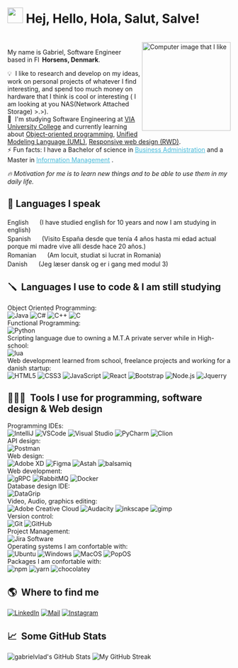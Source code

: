 # <img src="https://cdn.jsdelivr.net/gh/gabrielvlad/assets-cdn@main/PersonalGithubReadme/HandGreet.gif" width="35px" height="35px" />&nbsp;<b>Hej, Hello, Hola, Salut, Salve!</b>

<br>

<img alt="Computer image that I like" align="right" src="https://cdn.jsdelivr.net/gh/gabrielvlad/assets-cdn@main/PersonalGithubReadme/computer-illustration.png" width="200"/>
<p align="left">
  <p>My name is Gabriel, Software Engineer based in <img alt="Flag of Denmark" src="https://cdn.jsdelivr.net/gh/gabrielvlad/assets-cdn@main/PersonalGithubReadme/Flag_of_Denmark.svg" width="14px"/> <b>Horsens, Denmark</b>.</p>

💡 &nbsp;I like to research and develop on my ideas, work on personal projects of whatever I find interesting, and spend too
much money on hardware that I think is cool or interesting ( I am looking at you NAS(Network Attached Storage) >.>).\
🌱 &nbsp;I'm studying Software Engineering at <a href="https://www.via.dk/">VIA University College</a> and currently learning about <a href="https://en.wikipedia.org/wiki/Object-oriented_programming">Object-oriented programming</a>, <a href="https://en.wikipedia.org/wiki/Unified_Modeling_Language">Unified Modeling Language (UML)</a>, <a href="https://en.wikipedia.org/wiki/Responsive_web_design">Responsive web design (RWD)</a>.\
⚡ Fun facts: I have a Bachelor of science in <a style="color:#45b8d8" href="https://en.wikipedia.org/wiki/Business_administration" target="_blank"><u>Business Administration</u></a> and a Master in <a style="color:#45b8d8" href="https://en.wikipedia.org/wiki/Information_Management" target="_blank"><u>Information Management</u></a> .

*:fire:&nbsp;Motivation for me is to learn new things and to be able to use them in my daily life.*

## 💬&nbsp;Languages I speak ##

English <img src="https://cdn.jsdelivr.net/gh/gabrielvlad/assets-cdn@main/PersonalGithubReadme/Flag_of_the_United_Kingdom.svg" width="17px"/> (I have studied english for 10 years and now I am studying in english)<br>
Spanish <img src="https://cdn.jsdelivr.net/gh/gabrielvlad/assets-cdn@main/PersonalGithubReadme/Flag_of_Spain.svg" width="17px"/> (Visito España desde que tenía 4 años hasta mi edad actual porque mi madre vive allí desde hace 20 años.)<br>
Romanian <img src="https://cdn.jsdelivr.net/gh/gabrielvlad/assets-cdn@main/PersonalGithubReadme/Flag_of_Romania.svg" width="17"/> (Am locuit, studiat si lucrat in Romania)<br>
Danish <img src="https://cdn.jsdelivr.net/gh/gabrielvlad/assets-cdn@main/PersonalGithubReadme/Flag_of_Denmark.svg" width="17px"/> (Jeg læser dansk og er i gang med modul 3)

<!--- Maybe mention that I also understand French and German, but I can't speak them -->

## 🪛 &nbsp;Languages I use to code & I am still studying ##

<p>
    Object Oriented Programming:<br>
    <img alt="Java" src="https://img.shields.io/badge/-Java-007396?style=flat-square&logo=java&logoColor=white" />
    <img alt="C#" src="https://img.shields.io/badge/-C%23-239120?style=flat-square&logo=c-sharp&logoColor=white" />
    <img alt="C++" src="https://img.shields.io/badge/-C++-00599C?style=flat-square&logo=c%2B%2B&logoColor=white" />
    <img alt="C" src="https://img.shields.io/badge/-C-A8B9CC?style=flat-square&logo=c&logoColor=white" />
    <br>Functional Programming:<br>
    <img alt="Python" src="https://img.shields.io/badge/-Python-3776AB?style=flat-square&logo=python&logoColor=white" />
    <br>Scripting language due to owning a M.T.A private server while in High-school:<br>
    <img alt="lua" src="https://img.shields.io/badge/-Lua-2C2D72?style=flat-square&logo=lua&logoColor=white" />
    <br>Web development learned from school, freelance projects and working for a danish startup:<br>
    <img alt="HTML5" src="https://img.shields.io/badge/-HTML5-E34F26?style=flat-square&logo=html5&logoColor=white" />
    <img alt="CSS3" src="https://img.shields.io/badge/-CSS3-1572B6?style=flat-square&logo=css3" />
    <img alt="JavaScript" src="https://img.shields.io/badge/-JavaScript-black?style=flat-square&logo=javascript" />
    <img alt="React" src="https://img.shields.io/badge/-React-black?style=flat-square&logo=react" />
    <img alt="Bootstrap" src="https://img.shields.io/badge/-Bootstrap-563D7C?style=flat-square&logo=bootstrap" />
    <img alt="Node.js" src="https://img.shields.io/badge/-Node.js-black?style=flat-square&logo=Node.js" />
    <img alt="Jquerry" src="https://img.shields.io/badge/-Jquerry-0769AD?style=flat-square&logo=jquery" />
</p>

## 👨🏻‍💻 &nbsp;Tools I use for programming, software design & Web design ##

<p>
Programming IDEs:<br>
<img alt="IntelliJ" src="https://img.shields.io/badge/-IntelliJ-000000?style=flat&logo=IntelliJ-IDEA&logoColor=white" />
<img alt="VSCode" src="https://img.shields.io/badge/-Visual_Studio_Code-0078D7?style=flat-square&logo=visual%20studio%20code&logoColor=white" />
<img alt="Visual Studio" src="https://img.shields.io/badge/-Visual_Studio-5C2D91?style=flat-square&logo=visual%20studio&logoColor=white" />
<img alt="PyCharm" src="https://img.shields.io/badge/-PyCharm-000000?style=flat-square&logo=pycharm&logoColor=white" />
<img alt="Clion" src="https://img.shields.io/badge/-Clion-000000?style=flat-square&logo=clion&logoColor=white" />
<br>API design:<br>
<img alt="Postman" src="https://img.shields.io/badge/-Postman-FF6C37?style=flat-square&logo=postman&logoColor=white" />
<br>Web design:<br>
<img alt="Adobe XD" src="https://img.shields.io/badge/-Adobe_XD-FF61F6?style=flat-square&logo=adobe-xd&logoColor=white" />
<img alt="Figma" src="https://img.shields.io/badge/-Figma-F24E1E?style=flat-square&logo=figma&logoColor=white" />
<img alt="Astah" src="https://img.shields.io/badge/-Astah-FF6C37?style=flat-square&logo=astah&logoColor=white" />
<img alt="balsamiq" src="https://img.shields.io/badge/-Balsamiq-FF6C37?style=flat-square&logo=balsamiq&logoColor=white" />
<br>Web development:<br>
<img alt="gRPC" src="https://img.shields.io/badge/-gRPC-FF6C37?style=flat-square&logo=grpc&logoColor=white" />
<img alt="RabbitMQ" src="https://img.shields.io/badge/-RabbitMQ-FF6C37?style=flat-square&logo=rabbitmq&logoColor=white" />
<img alt="Docker" src="https://img.shields.io/badge/-Docker-2496ED?style=flat-square&logo=docker&logoColor=white" />
<br>Database design IDE:<br>
<img alt="DataGrip" src="https://img.shields.io/badge/-DataGrip-000000?style=flat-square&logo=datagrip&logoColor=white" />
<br>Video, Audio, graphics editing:<br>
<img alt="Adobe Creative Cloud" src="https://img.shields.io/badge/-Adobe_Creative_Cloud-DA1F26?style=flat-square&logo=adobe-creative-cloud&logoColor=white" />
<img alt="Audacity" src="https://img.shields.io/badge/-Audacity-000000?style=flat-square&logo=audacity&logoColor=white" />
<img alt="inkscape" src="https://img.shields.io/badge/-Inkscape-000000?style=flat-square&logo=inkscape&logoColor=white" />
<img alt="gimp" src="https://img.shields.io/badge/-Gimp-5C5543?style=flat-square&logo=gimp&logoColor=white" />
<br>Version control:<br>
<img alt="Git" src="https://img.shields.io/badge/-Git-black?style=flat-square&logo=git" />
<img alt="GitHub" src="https://img.shields.io/badge/-GitHub-181717?style=flat-square&logo=github" />
<br>Project Management:<br>
<img alt="Jira Software" src="https://img.shields.io/badge/-Jira%20Software-0052CC?style=flat-square&logo=jira-software&logoColor=white" />
<br>Operating systems I am confortable with:<br>
<img alt="Ubuntu" src="https://img.shields.io/badge/-Ubuntu-E95420?style=flat-square&logo=ubuntu&logoColor=white" />
<img alt="Windows" src="https://img.shields.io/badge/-Windows-0078D6?style=flat-square&logo=windows&logoColor=white" />
<img alt="MacOS" src="https://img.shields.io/badge/-MacOS-000000?style=flat-square&logo=apple&logoColor=white" />
<img alt="PopOS" src="https://img.shields.io/badge/-PopOS-48B9C7?style=flat-square&logo=popos&logoColor=white" />
<br>Packages I am confortable with:<br>
<img alt="npm" src="https://img.shields.io/badge/-npm-CB3837?style=flat-square&logo=npm&logoColor=white" />
<img alt="yarn" src="https://img.shields.io/badge/-yarn-2C8EBB?style=flat-square&logo=yarn&logoColor=white" />
<img alt="chocolatey" src="https://img.shields.io/badge/-chocolatey-3581BA?style=flat-square&logo=chocolatey&logoColor=white" />
</p>

## 🌎 &nbsp;Where to find me ##

<p>
    <a href="https://www.linkedin.com/in/gabrielvlad22/" target="_blank"><img alt="LinkedIn" src="https://img.shields.io/badge/-Linkedin-%230077B5.svg?&style=for-the-badge&logo=linkedin&logoColor=white" /></a>
    <a href="mailto:gabriel.vlad@outlook.dk" target="_blank"><img alt="Mail" src="https://img.shields.io/badge/-Mail-%23D14836.svg?&style=for-the-badge&logo=gmail&logoColor=white" /></a>  
    <a href="https://www.instagram.com/gabriel.vlad22/" target="_blank"><img alt="Instagram" src="https://img.shields.io/badge/-Instagram-E4405F?style=for-the-badge&logo=instagram&logoColor=white" /></a>
</p>

## 📈 &nbsp;Some GitHub Stats ##

<span align="left"></span>

![gabrielvlad's GitHub Stats](https://github-readme-stats.vercel.app/api?username=gabrielvlad&show_icons=true&hide_border=true&bg_color=3D3D3D&title_color=00E6FE&icon_color=00E6FE&text_color=FFFFFF)
</span>
<span align="right">
![My GitHub Streak](http://github-readme-streak-stats.herokuapp.com?user=gabrielvlad&hide_border=true&theme=black-ice&background=3D3D3D&stroke=00E6FE)
</span>


